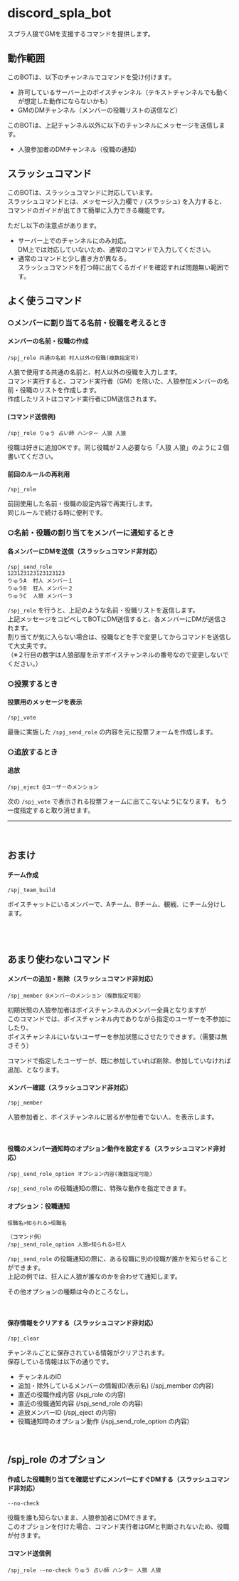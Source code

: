 # discord_spla_bot

スプラ人狼でGMを支援するコマンドを提供します。

## 動作範囲
このBOTは、以下のチャンネルでコマンドを受け付けます。
* 許可しているサーバー上のボイスチャンネル（テキストチャンネルでも動くが想定した動作にならないかも）
* GMのDMチャンネル（メンバーの役職リストの送信など）

このBOTは、上記チャンネル以外に以下のチャンネルにメッセージを送信します。
* 人狼参加者のDMチャンネル（役職の通知）  

## スラッシュコマンド
このBOTは、スラッシュコマンドに対応しています。  
スラッシュコマンドとは、メッセージ入力欄で ```/``` (スラッシュ) を入力すると、コマンドのガイドが出てきて簡単に入力できる機能です。  
  
ただし以下の注意点があります。  
* サーバー上でのチャンネルにのみ対応。  
DM上では対応していないため、通常のコマンドで入力してください。  
* 通常のコマンドと少し書き方が異なる。  
スラッシュコマンドを打つ時に出てくるガイドを確認すれば問題無い範囲です。  


## よく使うコマンド

### ○メンバーに割り当てる名前・役職を考えるとき
#### メンバーの名前・役職の作成  
    /spj_role 共通の名前 村人以外の役職(複数指定可)
人狼で使用する共通の名前と、村人以外の役職を入力します。  
コマンド実行すると、コマンド実行者（GM）を除いた、人狼参加メンバーの名前・役職のリストを作成します。  
作成したリストはコマンド実行者にDM送信されます。  

#### (コマンド送信例)  
    /spj_role りゅう 占い師 ハンター 人狼 人狼
役職は好きに追加OKです。同じ役職が２人必要なら「人狼 人狼」のように２個書いてください。

#### 前回のルールの再利用
    /spj_role
前回使用した名前・役職の設定内容で再実行します。  
同じルールで続ける時に便利です。

### ○名前・役職の割り当てをメンバーに通知するとき

#### 各メンバーにDMを送信（スラッシュコマンド非対応）
    /spj_send_role  
    123123123123123123
    りゅうA  村人 メンバー１  
    りゅうB  狂人 メンバー２ 
    りゅうC  人狼 メンバー３
`/spj_role` を行うと、上記のような名前・役職リストを返信します。  
上記メッセージをコピペしてBOTにDM送信すると、各メンバーにDMが送信されます。  
割り当てが気に入らない場合は、役職などを手で変更してからコマンドを送信して大丈夫です。  
（※２行目の数字は人狼部屋を示すボイスチャンネルの番号なので変更しないでください。）  

### ○投票するとき

#### 投票用のメッセージを表示  
    /spj_vote
最後に実施した `/spj_send_role` の内容を元に投票フォームを作成します。

### ○追放するとき

#### 追放
    /spj_eject @ユーザーのメンション
次の `/spj_vote` で表示される投票フォームに出てこないようになります。
もう一度指定すると取り消せます。

---

<br/>

## おまけ

#### チーム作成
    /spj_team_build
ボイスチャットにいるメンバーで、Aチーム、Bチーム、観戦、にチーム分けします。

<br/>
<br/>

## あまり使わないコマンド

#### メンバーの追加・削除（スラッシュコマンド非対応）
    /spj_member @メンバーのメンション（複数指定可能）
初期状態の人狼参加者はボイスチャンネルのメンバー全員となりますが  
このコマンドでは、ボイスチャンネル内でありながら指定のユーザーを不参加にしたり、  
ボイスチャンネルにいないユーザーを参加状態にさせたりできます。（需要は無さそう）  
  
コマンドで指定したユーザーが、既に参加していれば削除、参加していなければ追加、となります。

#### メンバー確認（スラッシュコマンド非対応）
    /spj_member
人狼参加者と、ボイスチャンネルに居るが参加者でない人、を表示します。

<br/>

#### 役職のメンバー通知時のオプション動作を設定する（スラッシュコマンド非対応）
    /spj_send_role_option オプション内容(複数指定可能)
`/spj_send_role` の役職通知の際に、特殊な動作を指定できます。

#### オプション：役職通知  
    役職名>知られる>役職名

    （コマンド例）
    /spj_send_role_option 人狼>知られる>狂人
`/spj_send_role` の役職通知の際に、ある役職に別の役職が誰かを知らせることができます。  
上記の例では、狂人に人狼が誰なのかを合わせて通知します。  

その他オプションの種類は今のところなし。  

<br/>

#### 保存情報をクリアする（スラッシュコマンド非対応）
    /spj_clear   
チャンネルごとに保存されている情報がクリアされます。   
保存している情報は以下の通りです。 
* チャンネルのID
* 追加・除外しているメンバーの情報(ID/表示名) (/spj_member の内容)
* 直近の役職作成内容 (/spj_role の内容)
* 直近の役職通知内容 (/spj_send_role の内容)
* 追放メンバーID (/spj_eject の内容)
* 役職通知時のオプション動作 (/spj_send_role_option の内容)

<br/>

## **/spj_role のオプション**
#### 作成した役職割り当てを確認せずにメンバーにすぐDMする（スラッシュコマンド非対応）
    --no-check
役職を誰も知らないまま、人狼参加者にDMできます。  
このオプションを付けた場合、コマンド実行者はGMと判断されないため、役職が付きます。

#### コマンド送信例  
    /spj_role --no-check りゅう 占い師 ハンター 人狼 人狼

<br/>